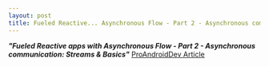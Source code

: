 ```yaml
---
layout: post
title: Fueled Reactive... Asynchronous Flow - Part 2 - Asynchronous communication: Streams & Basics
---
```

***"Fueled Reactive apps with Asynchronous Flow - Part 2 - Asynchronous communication: Streams & Basics"*** [ProAndroidDev Article](https://proandroiddev.com/fueled-reactive-apps-with-asynchronous-flow-part-2-asynchronous-communication-streams-ed5b98f1fff8)